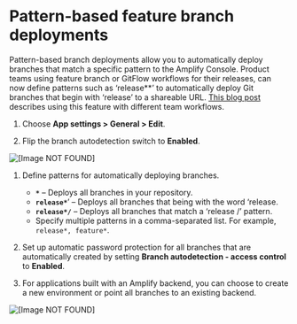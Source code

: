 # Pattern\-based feature branch deployments<a name="pattern-based-feature-branch-deployments"></a>

Pattern\-based branch deployments allow you to automatically deploy branches that match a specific pattern to the Amplify Console\. Product teams using feature branch or GitFlow workflows for their releases, can now define patterns such as ‘release\*\*’ to automatically deploy Git branches that begin with ‘release’ to a shareable URL\. [This blog post](https://dev.to/kkemple/branch-based-deployment-strategies-with-aws-amplify-console-1n3c) describes using this feature with different team workflows\.

1. Choose **App settings > General > Edit**\.

1. Flip the branch autodetection switch to **Enabled**\.

![\[Image NOT FOUND\]](http://docs.aws.amazon.com/amplify/latest/userguide/images/autobranch.png)

1. Define patterns for automatically deploying branches\.
   + **`*`** – Deploys all branches in your repository\.
   + **`release*`**’ – Deploys all branches that being with the word ‘release\.
   + **`release*/`** – Deploys all branches that match a ‘release /’ pattern\.
   + Specify multiple patterns in a comma\-separated list\. For example, `release*, feature*`\.

1. Set up automatic password protection for all branches that are automatically created by setting **Branch autodetection \- access control** to **Enabled**\.

1. For applications built with an Amplify backend, you can choose to create a new environment or point all branches to an existing backend\.

![\[Image NOT FOUND\]](http://docs.aws.amazon.com/amplify/latest/userguide/images/autobranch.png)